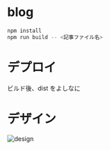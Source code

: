 # blog

```bash
npm install
npm run build -- <記事ファイル名>
```

# デプロイ

ビルド後、dist をよしなに

# デザイン

![design](./design.png)